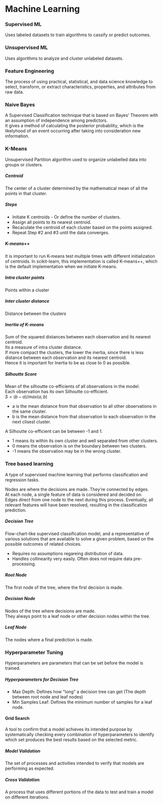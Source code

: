# Machine Learning

### Supervised ML
Uses labeled datasets to train algorithms to cassify or predict outcomes.

### Unsupervised ML
Uses algorithms to analyze and cluster unlabeled datasets. 

### Feature Engineering
The process of using practical, statistical, and data science knowledge to select, transform, or extract characteristics, properties, and attributes from raw data.

### Naive Bayes
A Supervised Classification technique that is based on Bayes' Theorem with an assumption of independence among predictors.  
It gives a method of calculating the posterior probability, which is the likelyhood of an event occurring after taking into consideration new information.

### K-Means
Unsupervised Partition algorithm used to organize unlabelled data into groups or clusters.

##### Centroid
The center of a cluster determined by the mathematical mean of all the points in that cluster.

##### Steps
* Initiate K centroids - Or define the number of clusters.
* Assign all points to its nearest centroid.
* Recaculate the centroid of each cluster based on the points assigned.
* Repeat Step #2 and #3 until the data converges.

##### K-means++
It is important to run K-means test multiple times with different initialization of centroids. In scikit-learn, this implementation is called K-means++, which is the default implementation when we initiate K-means.

##### Intra cluster points
Points within a cluster

##### Inter cluster distance
Distance between the clusters

##### Inertia of K-means
Sum of the squared distances between each observation and its nearest centroid.  
Its a measure of intra cluster distance.  
If more compact the clusters, the lower the inertia, since there is less distance between each observation and its nearest centroid.  
Hence it is important for Inertia to be as close to 0 as possible.

##### Silhoutte Score
Mean of the silhoutte co-efficients of all observations in the model.  
Each observation has its own Silhoutte co-efficient.  
$S = (b-a) / max(a,b)$
* a is the mean distance from that observation to all other observations in the same cluster.
* b is the mean distance from that observation to each observation in the next clisest cluster.

A Silhoutte co-efficient can be between -1 and 1. 
* 1 means its within its own cluster and well separated from other clusters.
* 0 means the observation is on the boundary between two clusters.
* -1 means the observation may be in the wrong cluster.


### Tree based learning
A type of supervised machine learning that performs classification and regression tasks.  
 
Nodes are where the decisions are made. They're connected by edges.  
At each node, a single feature of data is considered and decided on.  
Edges direct from one node to the next during this process. Eventually, all relevant features will have been resolved, resulting in the classification prediction.

##### Decision Tree
Flow-chart-like supervised classification model, and a representative of various solutions that are available to solve a given problem, based on the possible outcomes of related choices.
* Requires no assumptions regareing distribution of data.
* Handles collinearity very easily.
Often does not require data pre-processing.

##### Root Node
The first node of the tree, where the first decision is made.

##### Decision Node
Nodes of the tree where decisions are made.  
They always point to a leaf node or other decision nodes within the tree.

##### Leaf Node
The nodes where a final prediction is made.

### Hyperparameter Tuning
Hyperparameters are parameters that can be set before the model is trained.

##### Hyperparameters for Decision Tree
* Max Depth: Defines how "long" a decision tree can get (The depth between root node and leaf nodes)
* Min Samples Leaf: Defines the minimum number of samples for a leaf node.

#### Grid Search
A tool to confirm that a model achieves its intended purpose by systematically checking every combination of hyperparameters to identify which set produces the best results based on the selected metric.

##### Model Validation
The set of processes and activities intended to verify that models are performing as expected.

##### Cross Validation
A process that uses different portions of the data to test and train a model on different iterations.